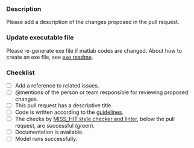 ### Description
Please add a description of the changes proposed in the pull request.

### Update executable file
Please re-generate exe file if matlab codes are changed. About how to create an exe file, see [exe readme](https://github.com/EcoExtreML/STEMMUS_SCOPE/blob/main/run_model_on_snellius/exe/README.md).

### Checklist
- [ ] Add a reference to related issues.
- [ ] @mentions of the person or team responsible for reviewing proposed changes.
- [ ] This pull request has a descriptive title.
- [ ] Code is written according to the [guidelines](http://cnl.sogang.ac.kr/cnlab/lectures/programming/matlab/Richard_Johnson-MatlabStyle2_book.pdf).
- [ ] The checks by [MISS_HIT style checker and linter](https://github.com/EcoExtreML/STEMMUS_SCOPE/blob/main/CONTRIBUTING.md#follow-matlab-style-guidelines), below the pull request, are successful (green).
- [ ] Documentation is available.
- [ ] Model runs successfully.

